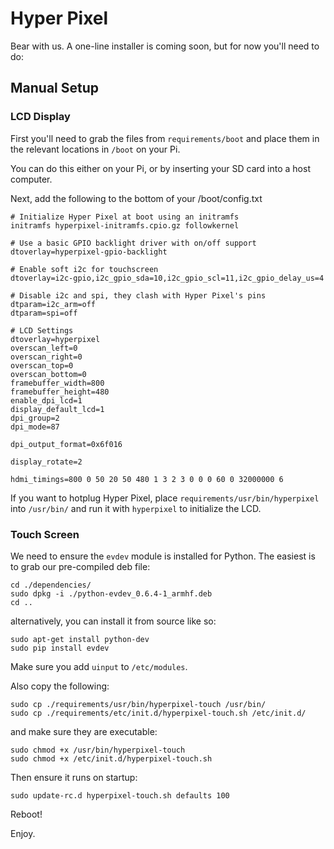 # Hyper Pixel

Bear with us. A one-line installer is coming soon, but for now you'll need to do:

## Manual Setup

### LCD Display

First you'll need to grab the files from `requirements/boot` and place them in the relevant locations in `/boot` on your Pi.

You can do this either on your Pi, or by inserting your SD card into a host computer.

Next, add the following to the bottom of your /boot/config.txt

```
# Initialize Hyper Pixel at boot using an initramfs
initramfs hyperpixel-initramfs.cpio.gz followkernel

# Use a basic GPIO backlight driver with on/off support
dtoverlay=hyperpixel-gpio-backlight

# Enable soft i2c for touchscreen
dtoverlay=i2c-gpio,i2c_gpio_sda=10,i2c_gpio_scl=11,i2c_gpio_delay_us=4

# Disable i2c and spi, they clash with Hyper Pixel's pins
dtparam=i2c_arm=off
dtparam=spi=off

# LCD Settings
dtoverlay=hyperpixel
overscan_left=0
overscan_right=0
overscan_top=0
overscan_bottom=0
framebuffer_width=800
framebuffer_height=480
enable_dpi_lcd=1
display_default_lcd=1
dpi_group=2
dpi_mode=87

dpi_output_format=0x6f016

display_rotate=2

hdmi_timings=800 0 50 20 50 480 1 3 2 3 0 0 0 60 0 32000000 6
```

If you want to hotplug Hyper Pixel, place `requirements/usr/bin/hyperpixel` into `/usr/bin/` and run it with `hyperpixel` to initialize the LCD.

### Touch Screen

We need to ensure the `evdev` module is installed for Python. The easiest is to grab our pre-compiled deb file:

```
cd ./dependencies/
sudo dpkg -i ./python-evdev_0.6.4-1_armhf.deb
cd ..
```

alternatively, you can install it from source like so:

```
sudo apt-get install python-dev
sudo pip install evdev
```

Make sure you add `uinput` to `/etc/modules`.

Also copy the following:

```
sudo cp ./requirements/usr/bin/hyperpixel-touch /usr/bin/
sudo cp ./requirements/etc/init.d/hyperpixel-touch.sh /etc/init.d/
```

and make sure they are executable:

```
sudo chmod +x /usr/bin/hyperpixel-touch
sudo chmod +x /etc/init.d/hyperpixel-touch.sh
```

Then ensure it runs on startup:

```
sudo update-rc.d hyperpixel-touch.sh defaults 100
```

Reboot!

Enjoy.

